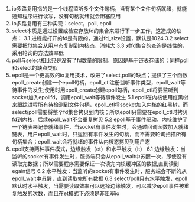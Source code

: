 1. io多路复用指的是一个线程监听多个文件句柄，当有某个文件句柄就绪，就能通知程序进行读写，没有句柄就绪就会阻塞应用
2. io多路复用有三种实现：select，poll, epoll
3. select本质是通过设置或检查存放fd的集合来进行下一步工作，这造成的缺点：
3.1 进程能打开的fd是有限的，通过fd_size设置，默认是1024
3.2 select需要把fd集合从用户态复制到内核态，消耗大
3.3 对fd集合的查询是线性的，采用轮询的方法效率低
4. poll与select相比只是没有了fd数量的限制，原因是基于链表存储的；同样poll和select的缺点类似
5. epoll是一个更高效的io复用技术，改进了select,poll的缺点；提供了三个函数epoll_create创建一个epoll句柄，epoll_ctl注册监听事件类型，epoll_wait等待事件的发生;使用时用epoll_create创建epoll句柄，epoll_ctl将要监听到socket加入epollfd，调用epoll_wait等待事件发生
5.1 epoll在内核使用红黑树来跟踪进程所有待检测到文件句柄，epoll_ctl将socket加入内核的红黑树，而select/poll需要将整个fd集合拷贝到内核；所以epoll只需要在epoll_ctl时拷贝fd到内核，后续epoll_wait不会重复拷贝
5.2 epoll基于事件驱动，内核维护了一个链表来记录就绪事件，当socket有事件发生时，会通过回调函数加入就绪链表，用户epoll_wait时，只返回有事件发生的句柄，而不需要轮询扫描所有句柄集合；epoll_wait会将就绪的事件从内核态拷贝到用户态
6. epoll支持两种事件模式，边缘触发（et）和水平触发（lt）
6.1 边缘触发：当监听的socket有事件发生时，服务端只会从epoll_wait中苏醒一次，即使没有读取完数据；所以需要程序需要保证一次读完内核缓冲区的数据,直到读到egain信号
6.2 水平触发：当监听的socket有事件发生时，服务端会不断的从epoll_wait中苏醒，直到读取完所有数据
6.3 select/poll只有水平触发，epoll默认时水平触发，当需要读取效率可以选择边缘触发，可以减少epoll事件被重复触发的次数，而且在et模式下必须是非阻塞io